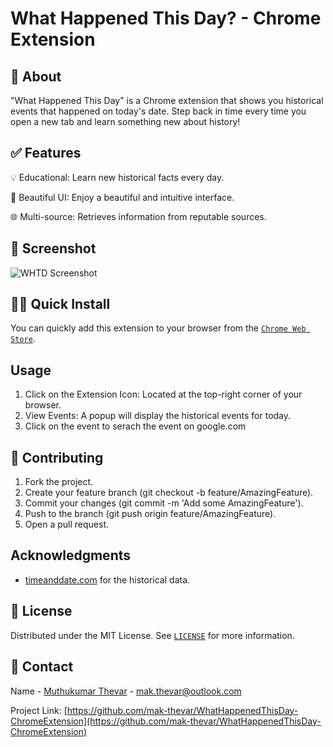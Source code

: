# What Happened This Day? - Chrome Extension

## 📌 About
"What Happened This Day" is a Chrome extension that shows you historical events that happened on today's date. Step back in time every time you open a new tab and learn something new about history!


## ✅ Features
💡 Educational: Learn new historical facts every day.

🎨 Beautiful UI: Enjoy a beautiful and intuitive interface.

🌐 Multi-source: Retrieves information from reputable sources.

## 📸 Screenshot
![WHTD Screenshot](https://github.com/mak-thevar/WhatHappenedThisDay-ChromeExtension/assets/40656217/06d9c9c0-077b-4df4-a24c-a7fe635a101f)

## 🧑‍💻 Quick Install
You can quickly add this extension to your browser from the [`Chrome Web Store`](https://chrome.google.com/webstore/detail/cdkkcpcomfpgkoapfegeidhlcooaahpb).

## Usage
1. Click on the Extension Icon: Located at the top-right corner of your browser.
2. View Events: A popup will display the historical events for today.
3. Click on the event to serach the event on google.com

## 🚀 Contributing
1. Fork the project.
2. Create your feature branch (git checkout -b feature/AmazingFeature).
3. Commit your changes (git commit -m 'Add some AmazingFeature').
4. Push to the branch (git push origin feature/AmazingFeature).
5. Open a pull request.


## Acknowledgments
* [timeanddate.com](https://www.timeanddate.com/) for the historical data.

## 🎫 License
Distributed under the MIT License. See [`LICENSE`](https://github.com/mak-thevar/WhatHappenedThisDay-ChromeExtension/blob/main/LICENSE) for more information.

<!-- CONTACT -->
## 📱 Contact

Name - [Muthukumar Thevar](#) - mak.thevar@outlook.com

Project Link: [https://github.com/mak-thevar/WhatHappenedThisDay-ChromeExtension](https://github.com/mak-thevar/WhatHappenedThisDay-ChromeExtension)
